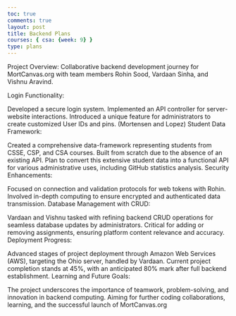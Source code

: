 ```yaml
---
toc: true
comments: true
layout: post
title: Backend Plans
courses: { csa: {week: 9} }
type: plans
---
```


Project Overview: Collaborative backend development journey for MortCanvas.org with team members Rohin Sood, Vardaan Sinha, and Vishnu Aravind.

Login Functionality:

 Developed a secure login system.
 Implemented an API controller for server-website interactions.
 Introduced a unique feature for administrators to create customized User IDs and pins. (Mortensen and Lopez)
Student Data Framework:

 Created a comprehensive data-framework representing students from CSSE, CSP, and CSA courses.
 Built from scratch due to the absence of an existing API.
 Plan to convert this extensive student data into a functional API for various administrative uses, including GitHub statistics analysis.
Security Enhancements:

 Focused on connection and validation protocols for web tokens with Rohin.
 Involved in-depth computing to ensure encrypted and authenticated data transmission.
Database Management with CRUD:

 Vardaan and Vishnu tasked with refining backend CRUD operations for seamless database updates by administrators.
 Critical for adding or removing assignments, ensuring platform content relevance and accuracy.
Deployment Progress:

 Advanced stages of project deployment through Amazon Web Services (AWS), targeting the Ohio server, handled by Vardaan.
 Current project completion stands at 45%, with an anticipated 80% mark after full backend establishment.
Learning and Future Goals:

 The project underscores the importance of teamwork, problem-solving, and innovation in backend computing.
 Aiming for further coding collaborations, learning, and the successful launch of MortCanvas.org
